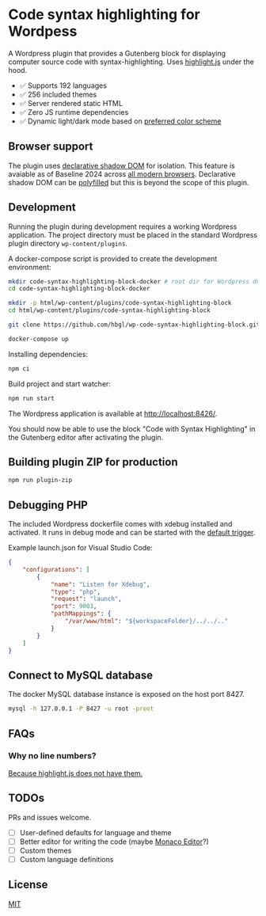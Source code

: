# Code syntax highlighting for Wordpess

A Wordpress plugin that provides a Gutenberg block for displaying computer source code with syntax-highlighting. Uses [highlight.js](https://highlightjs.org/) under the hood.

- ✅ Supports 192 languages
- ✅ 256 included themes
- ✅ Server rendered static HTML
- ✅ Zero JS runtime dependencies
- ✅ Dynamic light/dark mode based on [preferred color scheme](https://developer.mozilla.org/en-US/docs/Web/CSS/@media/prefers-color-scheme)

## Browser support

The plugin uses [declarative shadow DOM](https://web.dev/articles/declarative-shadow-dom) for isolation. This feature is avaiable as of Baseline 2024 across [all modern browsers](https://caniuse.com/declarative-shadow-dom). Declarative shadow DOM can be [polyfilled](https://web.dev/articles/declarative-shadow-dom#polyfill) but this is beyond the scope of this plugin.

## Development

Running the plugin during development requires a working Wordpress application. The project directory must be placed in the standard Wordpress plugin directory `wp-content/plugins`.

A docker-compose script is provided to create the development environment:

```bash
mkdir code-syntax-highlighting-block-docker # root dir for Wordpress docker files
cd code-syntax-highlighting-block-docker

mkdir -p html/wp-content/plugins/code-syntax-highlighting-block
cd html/wp-content/plugins/code-syntax-highlighting-block

git clone https://github.com/hbgl/wp-code-syntax-highlighting-block.git .

docker-compose up
```

Installing dependencies:

```bash
npm ci
```

Build project and start watcher:

```bash
npm run start
```

The Wordpress application is available at [http://localhost:8426/](http://localhost:8426/).

You should now be able to use the block "Code with Syntax Highlighting" in the Gutenberg editor after activating the plugin.

## Building plugin ZIP for production

```bash
npm run plugin-zip
```

## Debugging PHP

The included Wordpress dockerfile comes with xdebug installed and activated. It runs in debug mode and can be started with the [default trigger](https://xdebug.org/docs/all_settings#trigger_value).

Example launch.json for Visual Studio Code:

```json
{
    "configurations": [
        {
            "name": "Listen for Xdebug",
            "type": "php",
            "request": "launch",
            "port": 9003,
            "pathMappings": {
                "/var/www/html": "${workspaceFolder}/../../.."
            }
        }
    ]
}
```

## Connect to MySQL database

The docker MySQL database instance is exposed on the host port 8427.

```bash
mysql -h 127.0.0.1 -P 8427 -u root -proot
```

## FAQs

### Why no line numbers?

[Because highlight.js does not have them.](https://highlightjs.readthedocs.io/en/latest/line-numbers.html)

## TODOs

PRs and issues welcome.

- [ ] User-defined defaults for language and theme
- [ ] Better editor for writing the code (maybe [Monaco Editor](https://github.com/microsoft/monaco-editor)?)
- [ ] Custom themes
- [ ] Custom language definitions

## License

[MIT](https://opensource.org/license/MIT)

